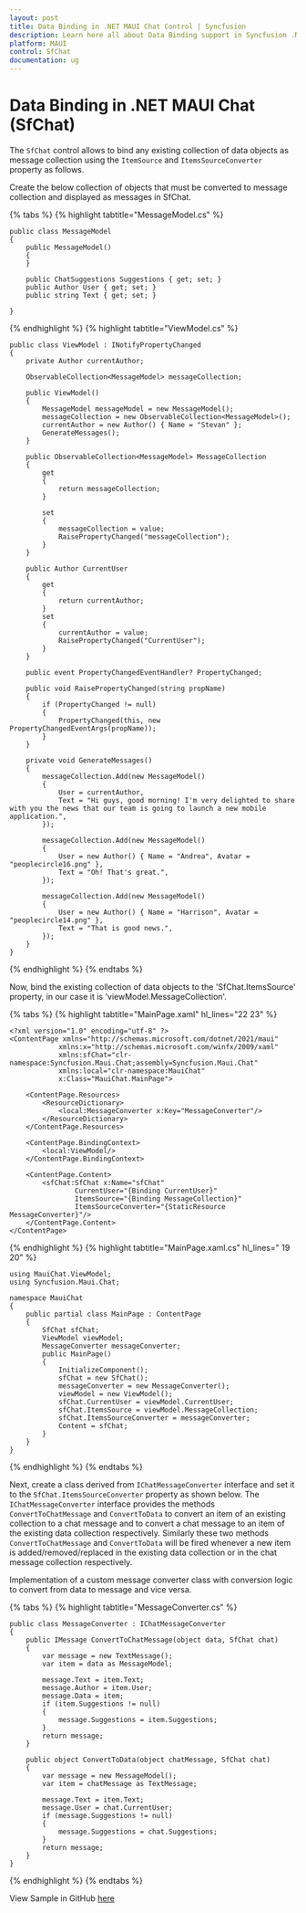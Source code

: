 ```yaml
---
layout: post
title: Data Binding in .NET MAUI Chat Control | Syncfusion
description: Learn here all about Data Binding support in Syncfusion .NET MAUI Chat (SfChat) control, its elements, and more.
platform: MAUI
control: SfChat
documentation: ug
---
```


# Data Binding in .NET MAUI Chat (SfChat)

The `SfChat` control allows to bind any existing collection of data objects as message collection using the `ItemSource` and `ItemsSourceConverter` property as follows.

Create the below collection of objects that must be converted to message collection and displayed as messages in SfChat.

{% tabs %}
{% highlight tabtitle="MessageModel.cs" %}

    public class MessageModel
    {
        public MessageModel()
        {
        }

        public ChatSuggestions Suggestions { get; set; }
        public Author User { get; set; }
        public string Text { get; set; }

    }
{% endhighlight %}
{% highlight tabtitle="ViewModel.cs" %}

    public class ViewModel : INotifyPropertyChanged
    {
        private Author currentAuthor;

        ObservableCollection<MessageModel> messageCollection;

        public ViewModel()
        {
            MessageModel messageModel = new MessageModel();
            messageCollection = new ObservableCollection<MessageModel>();
            currentAuthor = new Author() { Name = "Stevan" };
            GenerateMessages();
        }

        public ObservableCollection<MessageModel> MessageCollection
        {
            get
            {
                return messageCollection;
            }

            set
            {
                messageCollection = value;
                RaisePropertyChanged("messageCollection");
            }
        }

        public Author CurrentUser
        {
            get
            {
                return currentAuthor;
            }
            set
            {
                currentAuthor = value;
                RaisePropertyChanged("CurrentUser");
            }
        }

        public event PropertyChangedEventHandler? PropertyChanged;

        public void RaisePropertyChanged(string propName)
        {
            if (PropertyChanged != null)
            {
                PropertyChanged(this, new PropertyChangedEventArgs(propName));
            }
        }

        private void GenerateMessages()
        {
            messageCollection.Add(new MessageModel()
            {
                User = currentAuthor,
                Text = "Hi guys, good morning! I'm very delighted to share with you the news that our team is going to launch a new mobile application.",
            });

            messageCollection.Add(new MessageModel()
            {
                User = new Author() { Name = "Andrea", Avatar = "peoplecircle16.png" },
                Text = "Oh! That's great.",
            });

            messageCollection.Add(new MessageModel()
            {
                User = new Author() { Name = "Harrison", Avatar = "peoplecircle14.png" },
                Text = "That is good news.",
            });
        }
    }
{% endhighlight %}
{% endtabs %}

Now, bind the existing collection of data objects to the 'SfChat.ItemsSource' property, in our case it is 'viewModel.MessageCollection'. 

{% tabs %}
{% highlight tabtitle="MainPage.xaml" hl_lines="22 23" %}
    
    <?xml version="1.0" encoding="utf-8" ?>
    <ContentPage xmlns="http://schemas.microsoft.com/dotnet/2021/maui"
                xmlns:x="http://schemas.microsoft.com/winfx/2009/xaml"
                xmlns:sfChat="clr-namespace:Syncfusion.Maui.Chat;assembly=Syncfusion.Maui.Chat"
                xmlns:local="clr-namespace:MauiChat"
                x:Class="MauiChat.MainPage">

        <ContentPage.Resources>
            <ResourceDictionary>
                <local:MessageConverter x:Key="MessageConverter"/>
            </ResourceDictionary>
        </ContentPage.Resources>

        <ContentPage.BindingContext>
            <local:ViewModel/>
        </ContentPage.BindingContext>

        <ContentPage.Content>
            <sfChat:SfChat x:Name="sfChat"
                    CurrentUser="{Binding CurrentUser}"
                    ItemsSource="{Binding MessageCollection}"
                    ItemsSourceConverter="{StaticResource MessageConverter}"/>
        </ContentPage.Content>
    </ContentPage>

{% endhighlight %}
{% highlight tabtitle="MainPage.xaml.cs" hl_lines=" 19 20" %}
    
    using MauiChat.ViewModel;
    using Syncfusion.Maui.Chat;

    namespace MauiChat
    {
        public partial class MainPage : ContentPage
        {
            SfChat sfChat;
            ViewModel viewModel;
            MessageConverter messageConverter;
            public MainPage()
            {
                InitializeComponent();
                sfChat = new SfChat();
                messageConverter = new MessageConverter();
                viewModel = new ViewModel();
                sfChat.CurrentUser = viewModel.CurrentUser;
                sfChat.ItemsSource = viewModel.MessageCollection;
                sfChat.ItemsSourceConverter = messageConverter;
                Content = sfChat;
            }       
        }
    }
{% endhighlight %}
{% endtabs %}

Next, create a class derived from `IChatMessageConverter` interface and set it to the `SfChat.ItemsSourceConverter` property as shown below. The `IChatMessageConverter` interface provides the methods `ConvertToChatMessage` and `ConvertToData` to convert an item of an existing collection to a chat message and to convert a chat message to an item of the existing data collection respectively. Similarly these two methods `ConvertToChatMessage` and `ConvertToData` will be fired whenever a new item is added/removed/replaced in the existing data collection or in the chat message collection respectively.

Implementation of a custom message converter class with conversion logic to convert from data to message and vice versa.

{% tabs %}
{% highlight tabtitle="MessageConverter.cs" %}

    public class MessageConverter : IChatMessageConverter
    {
        public IMessage ConvertToChatMessage(object data, SfChat chat)
        {
            var message = new TextMessage();
            var item = data as MessageModel;

            message.Text = item.Text;
            message.Author = item.User;
            message.Data = item;
            if (item.Suggestions != null)
            {
                message.Suggestions = item.Suggestions;
            }
            return message;
        }

        public object ConvertToData(object chatMessage, SfChat chat)
        {
            var message = new MessageModel();
            var item = chatMessage as TextMessage;

            message.Text = item.Text;
            message.User = chat.CurrentUser;
            if (message.Suggestions != null)
            {
                message.Suggestions = chat.Suggestions;
            }
            return message;
        }
    }
{% endhighlight %}
{% endtabs %}

View Sample in GitHub [here](https://github.com/SyncfusionExamples/convert-data-objects-to-messages-in-mvvm-in-.net-maui.chat)
